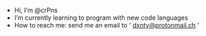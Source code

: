 - Hi, I’m @crPns
- I’m currently learning to program with new code languages
- How to reach me: send me an email to ' dxnty@protonmail.ch '
